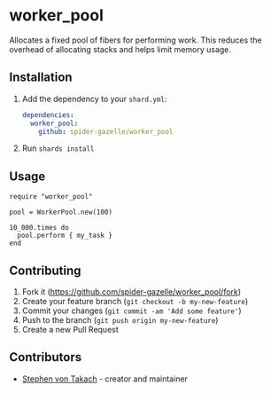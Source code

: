 # worker_pool

Allocates a fixed pool of fibers for performing work.
This reduces the overhead of allocating stacks and helps limit memory usage.

## Installation

1. Add the dependency to your `shard.yml`:

   ```yaml
   dependencies:
     worker_pool:
       github: spider-gazelle/worker_pool
   ```

2. Run `shards install`

## Usage

```crystal
require "worker_pool"

pool = WorkerPool.new(100)

10_000.times do
  pool.perform { my_task }
end
```

## Contributing

1. Fork it (<https://github.com/spider-gazelle/worker_pool/fork>)
2. Create your feature branch (`git checkout -b my-new-feature`)
3. Commit your changes (`git commit -am 'Add some feature'`)
4. Push to the branch (`git push origin my-new-feature`)
5. Create a new Pull Request

## Contributors

- [Stephen von Takach](https://github.com/stakach) - creator and maintainer
